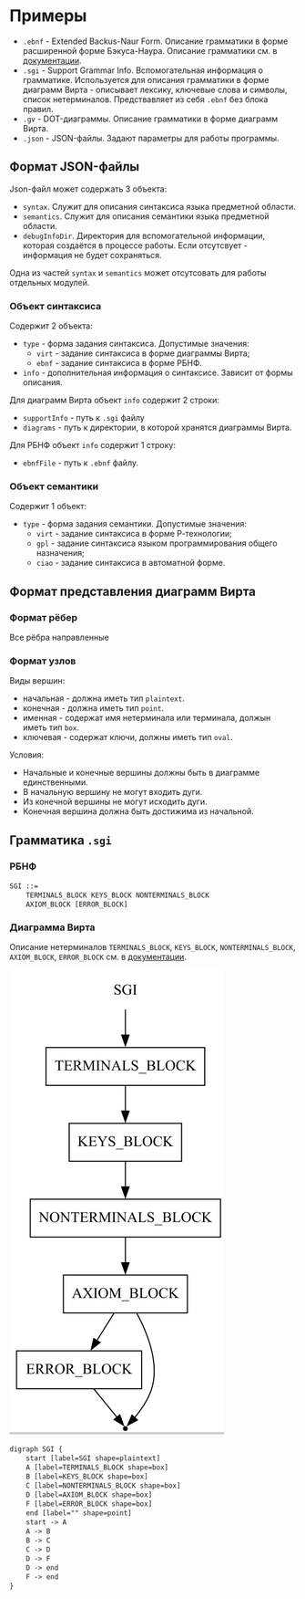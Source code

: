 # Примеры
+ `.ebnf` - Extended Backus-Naur Form. Описание грамматики в форме расширенной форме Бэкуса-Наура. Описание грамматики см. в [документации](../_docs/grammar_description.pdf).
+ `.sgi` - Support Grammar Info. Вспомогательная информация о грамматике. Используется для описания грамматики в форме диаграмм Вирта - описывает лексику, ключевые слова и символы, список нетерминалов. Предствавляет из себя `.ebnf` без блока правил.
+ `.gv` - DOT-диаграммы. Описание грамматики в форме диаграмм Вирта.
+ `.json` - JSON-файлы. Задают параметры для работы программы.

## Формат JSON-файлы
Json-файл может содержать 3 объекта:
+ `syntax`. Служит для описания синтаксиса языка предметной области.
+ `semantics`. Служит для описания семантики языка предметной области.
+ `debugInfoDir`. Директория для вспомогательной информации, которая создаётся в процессе работы. Если отсутсвует - информация не будет сохраняться.

Одна из частей `syntax` и `semantics` может отсутсовать для работы отдельных модулей.

### Объект синтаксиса
Содержит 2 объекта:
- `type` - форма задания синтаксиса. Допустимые значения:
  - `virt` - задание синтаксиса в форме диаграммы Вирта;
  - `ebnf` - задание синтаксиса в форме РБНФ.
- `info` - дополнительная информация о синтаксисе. Зависит от формы описания.

Для диаграмм Вирта объект `info` содержит 2 строки:
+ `supportInfo` - путь к `.sgi` файлу
+ `diagrams` - путь к директории, в которой хранятся диаграммы Вирта.

Для РБНФ объект `info` содержит 1 строкy:
+ `ebnfFile` - путь к `.ebnf` файлу.

### Объект семантики
Содержит 1 объект:
- `type` - форма задания семантики. Допустимые значения:
  - `virt` - задание синтаксиса в форме Р-технологии;
  - `gpl` - задание синтаксиса языком программирования общего назначения;
  - `ciao` - задание синтаксиса в автоматной форме.

## Формат представления диаграмм Вирта
### Формат рёбер
Все рёбра направленные
### Формат узлов
Виды вершин:
+ начальная - должна иметь тип `plaintext`.
+ конечная - должна иметь тип `point`.
+ именная - содержат имя нетерминала или терминала, должын иметь тип `box`.
+ ключевая - содержат ключи, должны иметь тип `oval`.

Условия:
+ Начальные и конечные вершины должны быть в диаграмме единственными.
+ В начальную вершину не могут входить дуги.
+ Из конечной вершины не могут исходить дуги.
+ Конечная вершина должна быть достижима из начальной.

## Грамматика `.sgi`
### РБНФ
```
SGI ::=
    TERMINALS_BLOCK KEYS_BLOCK NONTERMINALS_BLOCK
    AXIOM_BLOCK [ERROR_BLOCK]
```
### Диаграмма Вирта
Описание нетерминалов `TERMINALS_BLOCK`, `KEYS_BLOCK`, `NONTERMINALS_BLOCK`, `AXIOM_BLOCK`, `ERROR_BLOCK` см. в [документации](../_docs/grammar_description.pdf).

![Диагарамма Вирта .sgi](sgi_virt_diagram.png)
```
digraph SGI {
	start [label=SGI shape=plaintext]
	A [label=TERMINALS_BLOCK shape=box]
	B [label=KEYS_BLOCK shape=box]
	C [label=NONTERMINALS_BLOCK shape=box]
	D [label=AXIOM_BLOCK shape=box]
	F [label=ERROR_BLOCK shape=box]
	end [label="" shape=point]
	start -> A
	A -> B
	B -> C
	C -> D
	D -> F
	D -> end
	F -> end
}
```